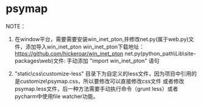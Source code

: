 # psymap
NOTE：
  1. 在window平台，需要需要安装win_inet_pton,并修改net.py(属于web.py)文件，添加导入win_inet_pton
    win_inet_pton下载地址：https://github.com/hickeroar/win_inet_pton
    net.py(python_path\Lib\site-packages\web\)文件: 手动添加 "import win_inet_pton" 语句  

  2. "static\css\customize-less" 目录下为自定义的less文件，因为项目中引用的是customize\psymap.css，所以要修改可以直接修改css文件     或者修改psymap.less文件，后一种方法需要手动执行命令（grunt less）或者pycharm中使用file watcher功能。
